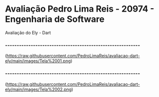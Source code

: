 # Avaliação Pedro Lima Reis - 20974 - Engenharia de Software

Avaliação do Ely - Dart

### ----------------------------------------------------------

(https://raw.githubusercontent.com/PedroLimaReis/avaliacao-dart-ely/main/images/Tela%2001.png)

### ----------------------------------------------------------

(https://raw.githubusercontent.com/PedroLimaReis/avaliacao-dart-ely/main/images/Tela%2002.png)
